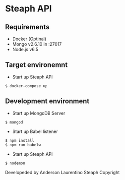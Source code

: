 # Steaph API

## Requirements

* Docker (Optinal)
* Mongo v2.6.10 in :27017
* Node.js v6.5

## Target environemnt

* Start up Steaph API
```
$ docker-compose up
```

## Development environment

* Start up MongoDB Server
```
$ mongod
```

* Start up Babel listener
```
$ npm install
$ npm run babelw
```

* Start up Steaph API
```
$ nodemon
```

Developeded by Anderson Laurentino
Steaph Copyright